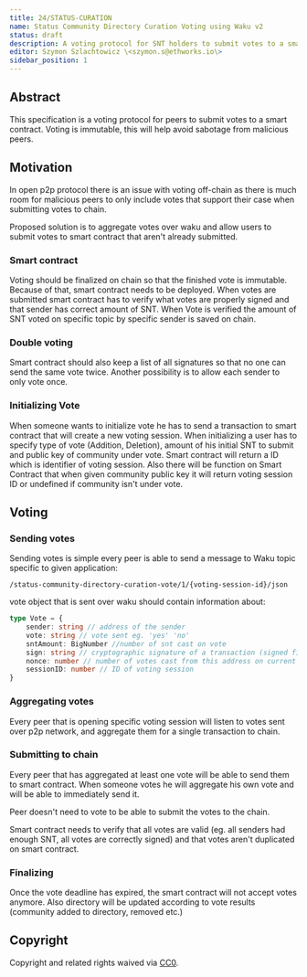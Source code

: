 ```yaml
---
title: 24/STATUS-CURATION
name: Status Community Directory Curation Voting using Waku v2
status: draft
description: A voting protocol for SNT holders to submit votes to a smart contract. Voting is immutable, which helps avoid sabotage from malicious peers.
editor: Szymon Szlachtowicz \<szymon.s@ethworks.io\>
sidebar_position: 1
---
```


## Abstract
This specification is a voting protocol for peers to submit votes to a smart contract. Voting is immutable, 
this will help avoid sabotage from malicious peers.

## Motivation

In open p2p protocol there is an issue with voting off-chain as there is much room for malicious peers to only include votes that support their case when submitting votes to chain.

Proposed solution is to aggregate votes over waku and allow users to submit votes to smart contract that aren't already submitted.

### Smart contract

Voting should be finalized on chain so that the finished vote is immutable.
Because of that, smart contract needs to be deployed.
When votes are submitted smart contract has to verify what votes are properly signed and that sender has correct amount of SNT.
When Vote is verified the amount of SNT voted on specific topic by specific sender is saved on chain.

### Double voting

Smart contract should also keep a list of all signatures so that no one can send the same vote twice.
Another possibility is to allow each sender to only vote once.

### Initializing Vote

When someone wants to initialize vote he has to send a transaction to smart contract that will create a new voting session.
When initializing a user has to specify type of vote (Addition, Deletion), amount of his initial SNT to submit and public key of community under vote.
Smart contract will return a ID which is identifier of voting session.
Also there will be function on Smart Contract that when given community public key it will return voting session ID or undefined if community isn't under vote.

## Voting

### Sending votes

Sending votes is simple every peer is able to send a message to Waku topic specific to given application: 
```
/status-community-directory-curation-vote/1/{voting-session-id}/json
```

vote object that is sent over waku should contain information about: 

```ts
type Vote = {
    sender: string // address of the sender
    vote: string // vote sent eg. 'yes' 'no'
    sntAmount: BigNumber //number of snt cast on vote
    sign: string // cryptographic signature of a transaction (signed fields: sender,vote,sntAmount,nonce,sessionID)
    nonce: number // number of votes cast from this address on current vote (only if we allow multiple votes from the same sender)
    sessionID: number // ID of voting session
}
```

### Aggregating votes

Every peer that is opening specific voting session will listen to votes sent over p2p network, and aggregate them for a single transaction to chain.

### Submitting to chain

Every peer that has aggregated at least one vote will be able to send them to smart contract.
When someone votes he will aggregate his own vote and will be able to immediately send it.

Peer doesn't need to vote to be able to submit the votes to the chain.

Smart contract needs to verify that all votes are valid (eg. all senders had enough SNT, all votes are correctly signed) and that votes aren't duplicated on smart contract.

### Finalizing 

Once the vote deadline has expired, the smart contract will not accept votes anymore.
Also directory will be updated according to vote results (community added to directory, removed etc.)

## Copyright

Copyright and related rights waived via
[CC0](https://creativecommons.org/publicdomain/zero/1.0/).
